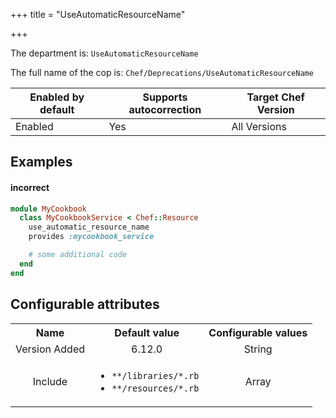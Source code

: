 +++
title = "UseAutomaticResourceName"

+++

<!-- This content is automatically generated. See https://github.com/chef/chef-web-docs/blob/main/generated/README.md -->

The department is: `UseAutomaticResourceName`

The full name of the cop is: `Chef/Deprecations/UseAutomaticResourceName`

| Enabled by default | Supports autocorrection | Target Chef Version |
| --- | --- | --- |
| Enabled | Yes | All Versions |

## Examples


#### incorrect

```ruby
module MyCookbook
  class MyCookbookService < Chef::Resource
    use_automatic_resource_name
    provides :mycookbook_service

    # some additional code
  end
end
```

## Configurable attributes

<table>
<tbody><tr>
<th>Name</th>
<th>Default value</th>
<th>Configurable values</th>
</tr>
<tr>
<td style="text-align:center">Version Added</td>
<td style="text-align:center">6.12.0</td>
<td style="text-align:center">String</td>
</tr>
<tr><td style="text-align:center">Include</td>
<td style="text-align:center"><ul>
<li><code>**/libraries/*.rb</code></li>
<li><code>**/resources/*.rb</code></li>
</ul>
</td>
<td style="text-align:center">Array</td>
</tr></tbody></table>
